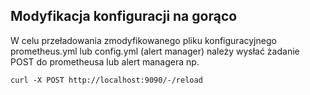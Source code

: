 ## Modyfikacja konfiguracji na gorąco
W celu przeładowania zmodyfikowanego pliku konfiguracyjnego prometheus.yml lub config.yml (alert manager) należy wysłać żadanie POST do prometheusa lub alert managera np.
```
curl -X POST http://localhost:9090/-/reload